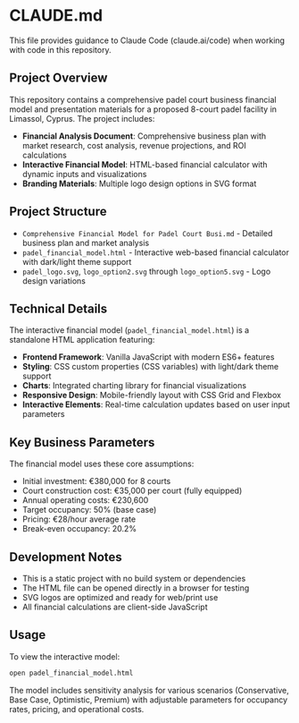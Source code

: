# CLAUDE.md

This file provides guidance to Claude Code (claude.ai/code) when working with code in this repository.

## Project Overview

This repository contains a comprehensive padel court business financial model and presentation materials for a proposed 8-court padel facility in Limassol, Cyprus. The project includes:

- **Financial Analysis Document**: Comprehensive business plan with market research, cost analysis, revenue projections, and ROI calculations
- **Interactive Financial Model**: HTML-based financial calculator with dynamic inputs and visualizations
- **Branding Materials**: Multiple logo design options in SVG format

## Project Structure

- `Comprehensive Financial Model for Padel Court Busi.md` - Detailed business plan and market analysis
- `padel_financial_model.html` - Interactive web-based financial calculator with dark/light theme support
- `padel_logo.svg`, `logo_option2.svg` through `logo_option5.svg` - Logo design variations

## Technical Details

The interactive financial model (`padel_financial_model.html`) is a standalone HTML application featuring:

- **Frontend Framework**: Vanilla JavaScript with modern ES6+ features
- **Styling**: CSS custom properties (CSS variables) with light/dark theme support
- **Charts**: Integrated charting library for financial visualizations
- **Responsive Design**: Mobile-friendly layout with CSS Grid and Flexbox
- **Interactive Elements**: Real-time calculation updates based on user input parameters

## Key Business Parameters

The financial model uses these core assumptions:
- Initial investment: €380,000 for 8 courts
- Court construction cost: €35,000 per court (fully equipped)
- Annual operating costs: €230,600
- Target occupancy: 50% (base case)
- Pricing: €28/hour average rate
- Break-even occupancy: 20.2%

## Development Notes

- This is a static project with no build system or dependencies
- The HTML file can be opened directly in a browser for testing
- SVG logos are optimized and ready for web/print use
- All financial calculations are client-side JavaScript

## Usage

To view the interactive model:
```bash
open padel_financial_model.html
```

The model includes sensitivity analysis for various scenarios (Conservative, Base Case, Optimistic, Premium) with adjustable parameters for occupancy rates, pricing, and operational costs.